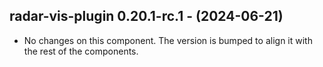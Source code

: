   ## radar-vis-plugin 0.20.1-rc.1 - (2024-06-21)
  
  * No changes on this component. The version is bumped to align it
    with the rest of the components.
